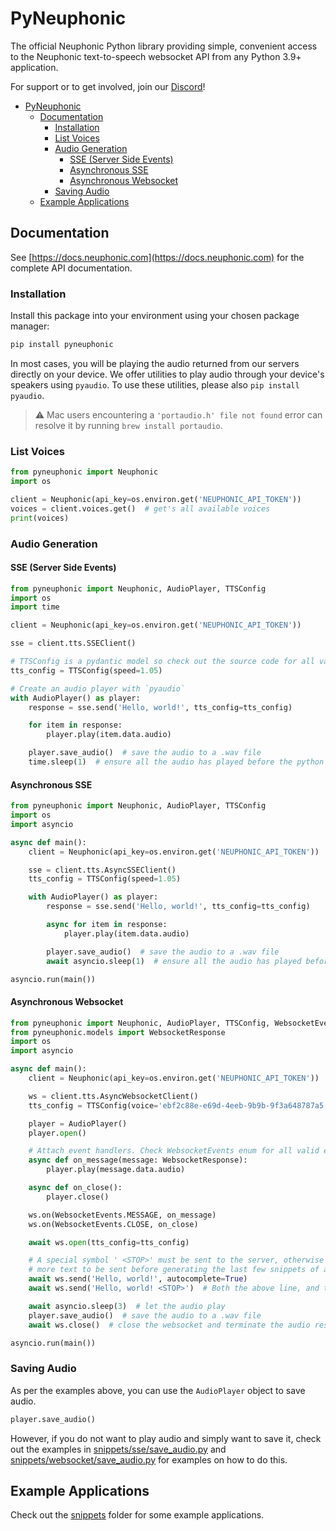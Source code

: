 # PyNeuphonic
The official Neuphonic Python library providing simple, convenient access to the Neuphonic text-to-speech websocket
API from any Python 3.9+ application.

For support or to get involved, join our [Discord](https://discord.gg/G258vva7gZ)!

- [PyNeuphonic](#pyneuphonic)
  - [Documentation](#documentation)
    - [Installation](#installation)
    - [List Voices](#list-voices)
    - [Audio Generation](#audio-generation)
      - [SSE (Server Side Events)](#sse-server-side-events)
      - [Asynchronous SSE](#asynchronous-sse)
      - [Asynchronous Websocket](#asynchronous-websocket)
    - [Saving Audio](#saving-audio)
  - [Example Applications](#example-applications)

## Documentation
See [https://docs.neuphonic.com](https://docs.neuphonic.com) for the complete API documentation.

### Installation
Install this package into your environment using your chosen package manager:

```bash
pip install pyneuphonic
```

In most cases, you will be playing the audio returned from our servers directly on your device.
We offer utilities to play audio through your device's speakers using `pyaudio`.
To use these utilities, please also `pip install pyaudio`.

> :warning: Mac users encountering a `'portaudio.h' file not found` error can resolve it by running
> `brew install portaudio`.

### List Voices
```python
from pyneuphonic import Neuphonic
import os

client = Neuphonic(api_key=os.environ.get('NEUPHONIC_API_TOKEN'))
voices = client.voices.get()  # get's all available voices
print(voices)
```

### Audio Generation
#### SSE (Server Side Events)
```python
from pyneuphonic import Neuphonic, AudioPlayer, TTSConfig
import os
import time

client = Neuphonic(api_key=os.environ.get('NEUPHONIC_API_TOKEN'))

sse = client.tts.SSEClient()

# TTSConfig is a pydantic model so check out the source code for all valid options
tts_config = TTSConfig(speed=1.05)

# Create an audio player with `pyaudio`
with AudioPlayer() as player:
    response = sse.send('Hello, world!', tts_config=tts_config)

    for item in response:
        player.play(item.data.audio)

    player.save_audio()  # save the audio to a .wav file
    time.sleep(1)  # ensure all the audio has played before the python program terminates
```

#### Asynchronous SSE
```python
from pyneuphonic import Neuphonic, AudioPlayer, TTSConfig
import os
import asyncio

async def main():
    client = Neuphonic(api_key=os.environ.get('NEUPHONIC_API_TOKEN'))

    sse = client.tts.AsyncSSEClient()
    tts_config = TTSConfig(speed=1.05)

    with AudioPlayer() as player:
        response = sse.send('Hello, world!', tts_config=tts_config)

        async for item in response:
            player.play(item.data.audio)

        player.save_audio()  # save the audio to a .wav file
        await asyncio.sleep(1)  # ensure all the audio has played before the python program terminates

asyncio.run(main())
```

#### Asynchronous Websocket
```python
from pyneuphonic import Neuphonic, AudioPlayer, TTSConfig, WebsocketEvents
from pyneuphonic.models import WebsocketResponse
import os
import asyncio

async def main():
    client = Neuphonic(api_key=os.environ.get('NEUPHONIC_API_TOKEN'))

    ws = client.tts.AsyncWebsocketClient()
    tts_config = TTSConfig(voice='ebf2c88e-e69d-4eeb-9b9b-9f3a648787a5')

    player = AudioPlayer()
    player.open()

    # Attach event handlers. Check WebsocketEvents enum for all valid events.
    async def on_message(message: WebsocketResponse):
        player.play(message.data.audio)

    async def on_close():
        player.close()

    ws.on(WebsocketEvents.MESSAGE, on_message)
    ws.on(WebsocketEvents.CLOSE, on_close)

    await ws.open(tts_config=tts_config)

    # A special symbol ' <STOP>' must be sent to the server, otherwise the server will wait for
    # more text to be sent before generating the last few snippets of audio
    await ws.send('Hello, world!', autocomplete=True)
    await ws.send('Hello, world! <STOP>')  # Both the above line, and this line, are equivalent

    await asyncio.sleep(3)  # let the audio play
    player.save_audio()  # save the audio to a .wav file
    await ws.close()  # close the websocket and terminate the audio resources

asyncio.run(main())
```

### Saving Audio
As per the examples above, you can use the `AudioPlayer` object to save audio.
```python
player.save_audio()
```
However, if you do not want to play audio and simply want to save it, check out the examples
in [snippets/sse/save_audio.py](./snippets/sse/save_audio.py) and
[snippets/websocket/save_audio.py](./snippets/websocket/save_audio.py) for examples on how to
do this.

## Example Applications
Check out the [snippets](./snippets/) folder for some example applications.

